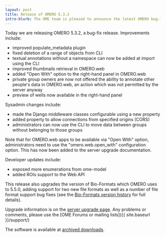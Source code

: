 ```yaml
---
layout: post
title: Release of OMERO 5.3.2
intro-blurb: The OME team is pleased to announce the latest OMERO bug-fix release
---
```

Today we are releasing OMERO 5.3.2, a bug-fix release. Improvements include:

-  improved populate_metadata plugin
-  fixed deletion of a range of objects from CLI
-  textual annotations without a namespace can now be added at import using the CLI
-  improved thumbnails retrieval in OMERO.web
-  added "Open With" option to the right-hand panel in OMERO.web
-  private group owners are now not offered the ability to annotate other people's data in OMERO.web, an action which was not permitted by the server anyway
-  preview of wells now available in the right-hand panel

Sysadmin changes include:

-  made the Django middleware classes configurable using a new property
-  added property to allow connections from specified origins (CORS)
-  administrators can now use the CLI to move data between groups without belonging to those groups

Note that for OMERO.web apps to be available via "Open With" option, administrators need to use the "omero.web.open_with" configuration option. This has now been added to the server upgrade documentation.

Developer updates include:

-  exposed more enumerations from ome-model
-  added ROIs support to the Web API

This release also upgrades the version of Bio-Formats which OMERO uses to
5.5.0, adding support for two new file formats as well as a number of file
format support bug fixes (see the
[Bio-Formats version history](https://docs.openmicroscopy.org/bio-formats/5.5.0/about/whats-new.html) for full details).

Upgrade information is on the [server upgrade page](https://docs.openmicroscopy.org/omero/5.3.2/sysadmins/server-upgrade.html). Any problems or comments, please use the [OME Forums or mailing lists]({{ site.baseurl }}/support/)

The software is available at [archived downloads](https://downloads.openmicroscopy.org/omero/5.3.2).
